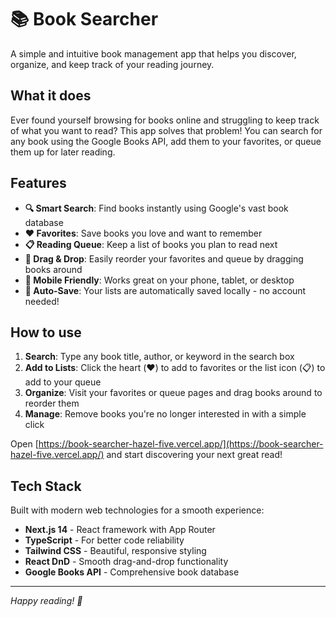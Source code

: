 # 📚 Book Searcher

A simple and intuitive book management app that helps you discover, organize, and keep track of your reading journey.

## What it does

Ever found yourself browsing for books online and struggling to keep track of what you want to read? This app solves that problem! You can search for any book using the Google Books API, add them to your favorites, or queue them up for later reading.

## Features

- **🔍 Smart Search**: Find books instantly using Google's vast book database
- **❤️ Favorites**: Save books you love and want to remember
- **📋 Reading Queue**: Keep a list of books you plan to read next
- **🎯 Drag & Drop**: Easily reorder your favorites and queue by dragging books around
- **📱 Mobile Friendly**: Works great on your phone, tablet, or desktop
- **💾 Auto-Save**: Your lists are automatically saved locally - no account needed!

## How to use

1. **Search**: Type any book title, author, or keyword in the search box
2. **Add to Lists**: Click the heart (❤️) to add to favorites or the list icon (📋) to add to your queue
3. **Organize**: Visit your favorites or queue pages and drag books around to reorder them
4. **Manage**: Remove books you're no longer interested in with a simple click

Open [https://book-searcher-hazel-five.vercel.app/](https://book-searcher-hazel-five.vercel.app/) and start discovering your next great read!

## Tech Stack

Built with modern web technologies for a smooth experience:

- **Next.js 14** - React framework with App Router
- **TypeScript** - For better code reliability
- **Tailwind CSS** - Beautiful, responsive styling
- **React DnD** - Smooth drag-and-drop functionality
- **Google Books API** - Comprehensive book database

---

_Happy reading! 📖_
